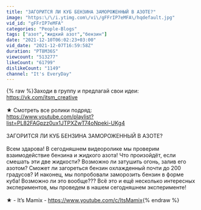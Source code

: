 ```yaml
---
title: "ЗАГОРИТСЯ ЛИ КУБ БЕНЗИНА ЗАМОРОЖЕННЫЙ В АЗОТЕ?"
image: "https:\/\/i.ytimg.com\/vi\/gFFrIP7eMFA\/hqdefault.jpg"
vid_id: "gFFrIP7eMFA"
categories: "People-Blogs"
tags: ["азот","жидкий азот","бензин"]
date: "2021-12-10T06:02:23+03:00"
vid_date: "2021-12-07T16:59:58Z"
duration: "PT8M36S"
viewcount: "513277"
likeCount: "61799"
dislikeCount: "1149"
channel: "It's EveryDay"
---
```

{% raw %}Заходи в группу и предлагай свои идеи: <a rel="nofollow" target="blank" href="https://vk.com/itsm_creative">https://vk.com/itsm_creative</a><br /><br />★ Смотреть все ролики подряд:<br /><a rel="nofollow" target="blank" href="https://www.youtube.com/playlist?list=PL82FAGpzz0ux1JTPXZwT74oNpeki-UKg4">https://www.youtube.com/playlist?list=PL82FAGpzz0ux1JTPXZwT74oNpeki-UKg4</a><br /><br />ЗАГОРИТСЯ ЛИ КУБ БЕНЗИНА ЗАМОРОЖЕННЫЙ В АЗОТЕ?<br /><br />Всем здарова! В сегодняшнем видеоролике мы проверим взаимодействие бензина и жидкого азота! Что произойдёт, если смешать эти две жидкости? Возможно ли затушить огонь, залив его азотом? Сможет ли загореться бензин охлажденный почти до 200 градусов? И наконец, мы попробовали заморозить бензин в форме куба! Возможно ли это вообще??? Всё это и ещё несколько интересных экспериментов, мы проведем в нашем сегодняшнем эксперименте!<br /><br />★ - It’s Mamix - <a rel="nofollow" target="blank" href="https://www.youtube.com/c/ItsMamix">https://www.youtube.com/c/ItsMamix</a>{% endraw %}
